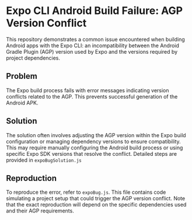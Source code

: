 # Expo CLI Android Build Failure: AGP Version Conflict

This repository demonstrates a common issue encountered when building Android apps with the Expo CLI: an incompatibility between the Android Gradle Plugin (AGP) version used by Expo and the versions required by project dependencies.

## Problem

The Expo build process fails with error messages indicating version conflicts related to the AGP. This prevents successful generation of the Android APK.

## Solution

The solution often involves adjusting the AGP version within the Expo build configuration or managing dependency versions to ensure compatibility.  This may require manually configuring the Android build process or using specific Expo SDK versions that resolve the conflict. Detailed steps are provided in `expoBugSolution.js`

## Reproduction

To reproduce the error, refer to `expoBug.js`. This file contains code simulating a project setup that could trigger the AGP version conflict. Note that the exact reproduction will depend on the specific dependencies used and their AGP requirements.